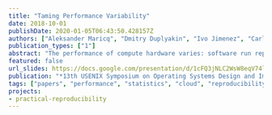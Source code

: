 ```yaml
---
title: "Taming Performance Variability"
date: 2018-10-01
publishDate: 2020-01-05T06:43:50.428157Z
authors: ["Aleksander Maricq", "Dmitry Duplyakin", "Ivo Jimenez", "Carlos Maltzahn", "Ryan Stutsman", "Robert Ricci"]
publication_types: ["1"]
abstract: "The performance of compute hardware varies: software run repeatedly on the same server (or a different server with supposedly identical parts) can produce performance results that differ with each execution. This variation has important effects on the reproducibility of systems research and ability to quantitatively compare the performance of different systems. It also has implications for commercial computing, where agreements are often made conditioned on meeting specific performance targets. Over a period of 10 months, we conducted a large-scale study capturing nearly 900,000 data points from 835 servers. We examine this data from two perspectives: that of a service provider wishing to offer a consistent environment, and that of a systems researcher who must understand how variability impacts experimental results. From this examination, we draw a number of lessons about the types and magnitudes of performance variability and the effects on confidence in experiment results. We also create a statistical model that can be used to understand how representative an individual server is of the general population. The full dataset and our analysis tools are publicly available, and we have built a system to interactively explore the data and make recommendations for experiment parameters based on statistical analysis of historical data."
featured: false
url_slides: https://docs.google.com/presentation/d/1cFQ3jNLC2WsW8eqV74lX89ZMzGkIUuXwQKD1b4w81L8/edit#slide=id.p
publication: "*13th USENIX Symposium on Operating Systems Design and Implementation (OSDI'18)*"
tags: ["papers", "performance", "statistics", "cloud", "reproducibility", "systems"]
projects:
- practical-reproducibility
---
```


